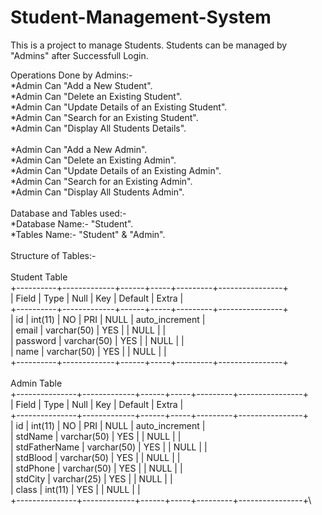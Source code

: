 # Student-Management-System

This is a project to manage Students. Students can be managed by "Admins" after Successfull Login.

Operations Done by Admins:-\
*Admin Can "Add a New Student".\
*Admin Can "Delete an Existing Student".\
*Admin Can "Update Details of an Existing Student".\
*Admin Can "Search for an Existing Student".\
*Admin Can "Display All Students Details".\
\
*Admin Can "Add a New Admin".\
*Admin Can "Delete an Existing Admin".\
*Admin Can "Update Details of an Existing Admin".\
*Admin Can "Search for an Existing Admin".\
*Admin Can "Display All Students Admin".\
\
Database and Tables used:-\
*Database Name:- "Student".\
*Tables Name:- "Student" & "Admin".\
\
Structure of Tables:-\
\
                            Student Table\
+----------+-------------+------+-----+---------+----------------+\
| Field    | Type        | Null | Key | Default | Extra          |\
+----------+-------------+------+-----+---------+----------------+\
| id       | int(11)     | NO   | PRI | NULL    | auto_increment |\
| email    | varchar(50) | YES  |     | NULL    |                |\
| password | varchar(50) | YES  |     | NULL    |                |\
| name     | varchar(50) | YES  |     | NULL    |                |\
+----------+-------------+------+-----+---------+----------------+\
\
                             Admin Table\
+---------------+-------------+------+-----+---------+----------------+\
| Field         | Type        | Null | Key | Default | Extra          |\
+---------------+-------------+------+-----+---------+----------------+\
| id            | int(11)     | NO   | PRI | NULL    | auto_increment |\
| stdName       | varchar(50) | YES  |     | NULL    |                |\
| stdFatherName | varchar(50) | YES  |     | NULL    |                |\
| stdBlood      | varchar(50) | YES  |     | NULL    |                |\
| stdPhone      | varchar(50) | YES  |     | NULL    |                |\
| stdCity       | varchar(25) | YES  |     | NULL    |                |\
| class         | int(11)     | YES  |     | NULL    |                |\
+---------------+-------------+------+-----+---------+----------------+\
